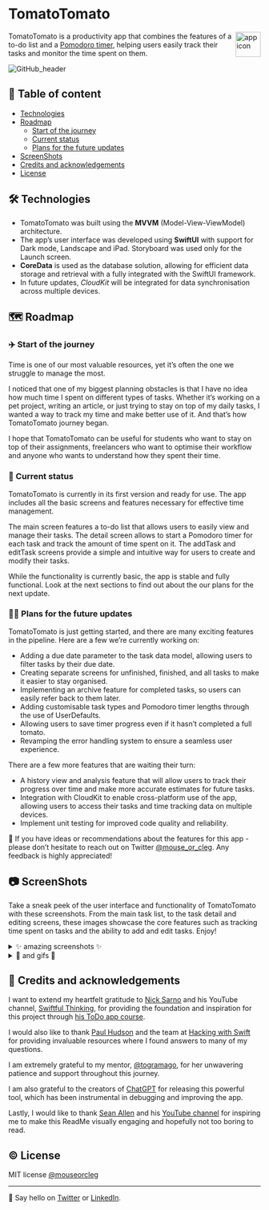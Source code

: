 # TomatoTomato

<img align="right" src="https://user-images.githubusercontent.com/45575272/214887495-2ca768f0-5827-41b8-b479-23511ea8fb47.png" width="50" alt="app icon" > TomatoTomato is a productivity app that combines the features of a to-do list and a [Pomodoro timer](https://francescocirillo.com/products/the-pomodoro-technique), helping users easily track their tasks and monitor the time spent on them.

![GitHub_header](https://user-images.githubusercontent.com/45575272/215065855-c0f1126e-82a3-45f2-9245-c7b4564e323e.png)

## 📑 Table of content
* [Technologies](#-technologies)
* [Roadmap](#-roadmap)
  - [Start of the journey](#%EF%B8%8F-start-of-the-journey)
  - [Current status](#-current-status)
  - [Plans for the future updates](#-plans-for-the-future-updates)
* [ScreenShots](#-screenshots)
* [Credits and acknowledgements](#-credits-and-acknowledgements)
* [License](#%EF%B8%8F-license)

## 🛠 Technologies
- TomatoTomato was built using the **MVVM** (Model-View-ViewModel) architecture.
- The app’s user interface was developed using **SwiftUI** with support for Dark mode, Landscape and iPad. Storyboard was used only for the Launch screen. 
- **CoreData** is used as the database solution, allowing for efficient data storage and retrieval with a fully integrated with the SwiftUI framework.
- In future updates, _CloudKit_ will be integrated for data synchronisation across multiple devices.

## 🗺 Roadmap
### ✈️ Start of the journey
Time is one of our most valuable resources, yet it’s often the one we struggle to manage the most.

I noticed that one of my biggest planning obstacles is that I have no idea how much time I spent on different types of tasks. Whether it’s working on a  pet project, writing an article, or just trying to stay on top of my daily tasks, I wanted a way to track my time and make better use of it. And that’s how TomatoTomato journey began.

I hope that TomatoTomato can be useful for students who want to stay on top of their assignments, freelancers who want to optimise their workflow and anyone who wants to understand how they spent their time.

### 📱 Current status
TomatoTomato is currently in its first version and ready for use. The app includes all the basic screens and features necessary for effective time management. 

The main screen features a to-do list that allows users to easily view and manage their tasks. The detail screen allows to start a Pomodoro timer for each task and track the amount of time spent on it. The addTask and editTask screens provide a simple and intuitive way for users to create and modify their tasks.

While the functionality is currently basic, the app is stable and fully functional. Look at the next sections to find out about the our plans for the next update.

### 👩‍💻 Plans for the future updates
TomatoTomato is just getting started, and there are many exciting features in the pipeline. Here are a few we’re currently working on:

* Adding a due date parameter to the task data model, allowing users to filter tasks by their due date.
* Creating separate screens for unfinished, finished, and all tasks to make it easier to stay organised.
* Implementing an archive feature for completed tasks, so users can easily refer back to them later.
* Adding customisable task types and Pomodoro timer lengths through the use of UserDefaults.
* Allowing users to save timer progress even if it hasn’t completed a full tomato.
* Revamping the error handling system to ensure a seamless user experience.

There are a few more features that are waiting their turn:
* A history view and analysis feature that will allow users to track their progress over time and make more accurate estimates for future tasks.
* Integration with CloudKit to enable cross-platform use of the app, allowing users to access their tasks and time tracking data on multiple devices.
* Implement unit testing for improved code quality and reliability.

📮 If you have ideas or recommendations about the features for this app - please don’t hesitate to reach out on Twitter [@mouse_or_cleg](https://twitter.com/mouse_or_cleg).
Any feedback is highly appreciated!

## 📷 ScreenShots
Take a sneak peek of the user interface and functionality of TomatoTomato with these screenshots. From the main task list, to the task detail and editing screens, these images showcase the core features such as tracking time spent on tasks and the ability to add and edit tasks. Enjoy!

<details>
    <summary>✨ amazing screenshots ✨</summary>
<img height="400" alt="empty_list" src="https://user-images.githubusercontent.com/45575272/214915651-6a205273-dfd9-404b-a807-6aa6bb1128be.png"> <img height="400" alt="newTaskScreen" src="https://user-images.githubusercontent.com/45575272/214915795-86176947-ae32-4843-893d-7361b2c9eba8.png"> <img height="400" alt="list" src="https://user-images.githubusercontent.com/45575272/214916641-24046ce2-4194-4e5d-b985-7d86c2905966.png"> <img height="400" alt="detailScreen_inProgress" src="https://user-images.githubusercontent.com/45575272/214915928-8edb119b-46c7-4aff-9e07-805a4f83ca18.png"> <img height="400" alt="breakTime" src="https://user-images.githubusercontent.com/45575272/214916190-cbc57012-ced0-4dc6-bb64-707780fe2791.png"> <img height="400" alt="editScreen_darkMode" src="https://user-images.githubusercontent.com/45575272/214916078-387d919b-7b13-4e98-b3e6-b82f5fc93998.png"> <img width="400" alt="edit_landscape" src="https://user-images.githubusercontent.com/45575272/214918622-64d16baa-3347-4610-91e1-3288b8860644.png">
 </details>

<details>
  <summary>👾 and gifs 👾</summary>
  <img alt="launch screen" src="https://user-images.githubusercontent.com/45575272/215057761-ff74fc59-dfad-4026-a7dd-c39bda0aae4d.gif"> <img src="https://user-images.githubusercontent.com/45575272/214916929-2d9455db-9438-4273-b5f2-7f47e3891c0e.gif"  alt="Detail_and_Edit_screen"> <img src="https://user-images.githubusercontent.com/45575272/214916992-7ac2543d-74ba-41d7-9b3c-8c5a615e3389.gif"  alt="DetailView_Complete_and_InProgress">
  
 </details>

## 📝 Credits and acknowledgements
I want to extend my heartfelt gratitude to [Nick Sarno](https://github.com/SwiftfulThinking) and his YouTube channel, [Swiftful Thinking](https://youtube.com/c/SwiftfulThinking), for providing the foundation and inspiration for this project through [his ToDo app course](https://youtube.com/playlist?list=PLwvDm4VfkdpheGqemblOIA7v3oq0MS30i). 

I would also like to thank [Paul Hudson](https://github.com/twostraws) and the team at [Hacking with Swift](https://www.hackingwithswift.com) for providing invaluable resources where I found answers to many of my questions. 

I am extremely grateful to my mentor, [@togramago](https://github.com/togramago), for her unwavering patience and support throughout this journey. 

I am also grateful to the creators of [ChatGPT](https://chat.openai.com/) for releasing this powerful tool, which has been instrumental in debugging and improving the app. 

Lastly, I would like to thank [Sean Allen](https://github.com/SAllen0400) and his [YouTube channel](https://www.youtube.com/c/SeanAllen) for inspiring me to make this ReadMe visually engaging and hopefully not too boring to read.

## ©️ License
MIT license [@mouseorcleg](https://github.com/mouseorcleg)
- - - -
👋 Say hello on [Twitter](https://twitter.com/mouse_or_cleg) or [LinkedIn](https://www.linkedin.com/in/maria-kharybina-b0993148/).
